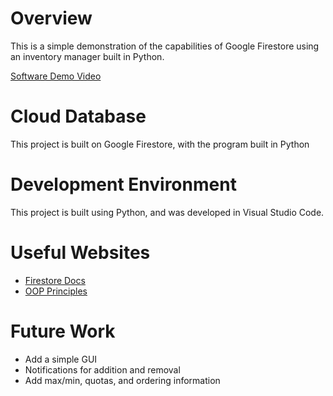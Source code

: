 # Overview

This is a simple demonstration of the capabilities of Google Firestore using an inventory manager built in Python.

[Software Demo Video](http://youtube.link.goes.here)

# Cloud Database

This project is built on Google Firestore, with the program built in Python

# Development Environment

This project is built using Python, and was developed in Visual Studio Code.

# Useful Websites

- [Firestore Docs](https://firebase.google.com/docs/firestore/quickstart#c)
- [OOP Principles](https://en.wikipedia.org/wiki/Object-oriented_programming)

# Future Work

- Add a simple GUI
- Notifications for addition and removal
- Add max/min, quotas, and ordering information